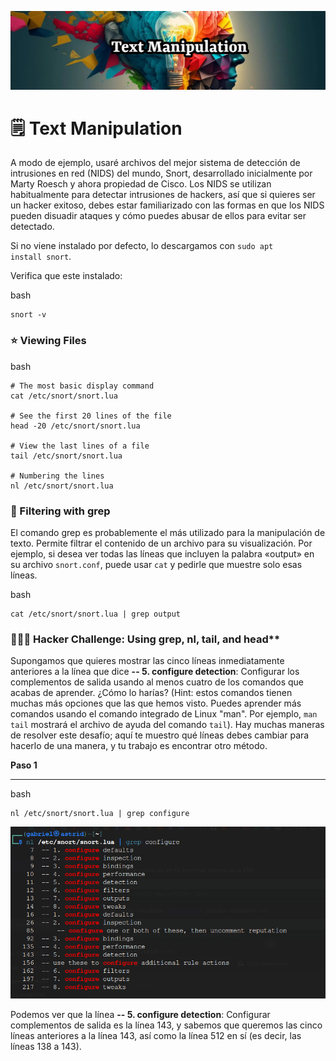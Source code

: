 ![](https://raw.githubusercontent.com/cassandra-sudo/set-up-kali/main/chapter2/image/cover.png)

# 🗒️ Text Manipulation

A modo de ejemplo, usaré archivos del mejor sistema de detección de intrusiones en red (NIDS) del mundo, Snort, desarrollado inicialmente por Marty Roesch y ahora propiedad de Cisco. Los NIDS se utilizan habitualmente para detectar intrusiones de hackers, así que si quieres ser un hacker exitoso, debes estar familiarizado con las formas en que los NIDS pueden disuadir ataques y cómo puedes abusar de ellos para evitar ser detectado.

Si no viene instalado por defecto, lo descargamos con <code>sudo apt install snort</code>.

Verifica que este instalado:

bash
```
snort -v
```

### ⭐ Viewing Files

bash
```
# The most basic display command
cat /etc/snort/snort.lua

# See the first 20 lines of the file
head -20 /etc/snort/snort.lua

# View the last lines of a file
tail /etc/snort/snort.lua

# Numbering the lines
nl /etc/snort/snort.lua

```

### 💎 Filtering with grep

El comando grep es probablemente el más utilizado para la manipulación de texto. Permite filtrar el contenido de un archivo para su visualización. Por ejemplo, si desea ver todas las líneas que incluyen la palabra «output» en su archivo <code>snort.conf</code>, puede usar <code>cat</code> y pedirle que muestre solo esas líneas.

bash
```
cat /etc/snort/snort.lua | grep output
```

### 🕵🏼‍♀️ Hacker Challenge: Using grep, nl, tail, and head**

Supongamos que quieres mostrar las cinco líneas inmediatamente anteriores a la línea que dice **-- 5. configure detection**: Configurar los complementos de salida usando al menos cuatro de los comandos que acabas de aprender. ¿Cómo lo harías? (Hint: estos comandos tienen muchas más opciones que las que hemos visto. Puedes aprender más comandos usando el comando integrado de Linux "man". Por ejemplo, <code>man tail</code> mostrará el archivo de ayuda del comando <code>tail</code>).
Hay muchas maneras de resolver este desafío; aquí te muestro qué líneas debes cambiar para hacerlo de una manera, y tu trabajo es encontrar otro método.

**Paso 1**
***

bash
```
nl /etc/snort/snort.lua | grep configure
```

![](https://raw.githubusercontent.com/cassandra-sudo/set-up-kali/main/chapter2/image/cat_snort.png)

Podemos ver que la línea **-- 5. configure detection**: Configurar complementos de salida es la línea 143, y sabemos que queremos las cinco líneas anteriores a la línea 143, así como la línea 512 en sí (es decir, las líneas 138 a 143).

